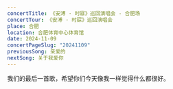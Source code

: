 ```yaml
---
concertTitle: 《安溥 · 时寐》巡回演唱会 - 合肥场
concertTour: 《安溥 · 时寐》巡回演唱会
place: 合肥
location: 合肥体育中心体育馆
date: 2024-11-09
concertPageSlug: "20241109"
previousSong: 亲爱的
nextSong: 关于我爱你
---
```

我们的最后一首歌，希望你们今天像我一样觉得什么都很好。